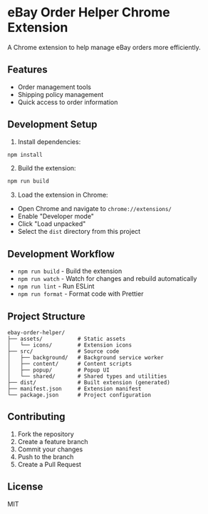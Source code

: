 # eBay Order Helper Chrome Extension

A Chrome extension to help manage eBay orders more efficiently.

## Features

- Order management tools
- Shipping policy management
- Quick access to order information

## Development Setup

1. Install dependencies:
```bash
npm install
```

2. Build the extension:
```bash
npm run build
```

3. Load the extension in Chrome:
- Open Chrome and navigate to `chrome://extensions/`
- Enable "Developer mode"
- Click "Load unpacked"
- Select the `dist` directory from this project

## Development Workflow

- `npm run build` - Build the extension
- `npm run watch` - Watch for changes and rebuild automatically
- `npm run lint` - Run ESLint
- `npm run format` - Format code with Prettier

## Project Structure

```
ebay-order-helper/
├── assets/           # Static assets
│   └── icons/        # Extension icons
├── src/              # Source code
│   ├── background/   # Background service worker
│   ├── content/      # Content scripts
│   ├── popup/        # Popup UI
│   └── shared/       # Shared types and utilities
├── dist/             # Built extension (generated)
├── manifest.json     # Extension manifest
└── package.json      # Project configuration
```

## Contributing

1. Fork the repository
2. Create a feature branch
3. Commit your changes
4. Push to the branch
5. Create a Pull Request

## License

MIT
